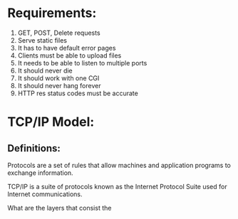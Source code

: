 # Requirements:

1. GET, POST, Delete requests
2. Serve static files
3. It has to have default error pages
4. Clients must be able to upload files
5. It needs to be able to listen to multiple ports
6. It should never die
7. It should work with one CGI
8. It should never hang forever
9. HTTP res status codes must be accurate

# TCP/IP Model: 

## Definitions:

Protocols are a set of rules that allow machines and application programs to exchange information.

TCP/IP is a suite of protocols known as the Internet Protocol Suite used for Internet communications. 

What are the layers that consist the 
